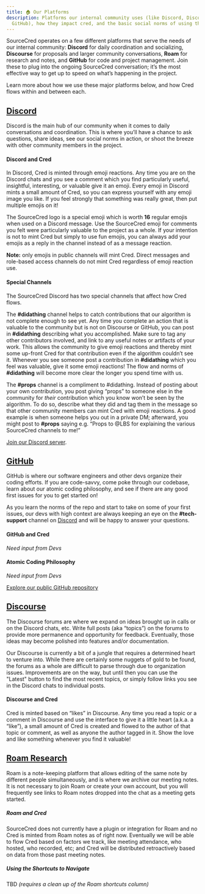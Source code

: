 ```yaml
---
title: 🏠 Our Platforms
description: Platforms our internal community uses (like Discord, Discourse, or
  GitHub), how they impact cred, and the basic social norms of using them.
---
```


SourceCred operates on a few different platforms that serve the needs of our internal community: **Discord** for daily coordination and socializing, **Discourse** for proposals and larger community conversations, **Roam** for research and notes, and **GitHub** for code and project management. Join these to plug into the ongoing SourceCred conversation; it’s the most effective way to get up to speed on what’s happening in the project.

Learn more about how we use these major platforms below, and how Cred flows within and between each.

## [Discord](https://sourcecred.io/discord)

Discord is the main hub of our community when it comes to daily conversations and coordination. This is where you’ll have a chance to ask questions, share ideas, see our social norms in action, or shoot the breeze with other community members in the project.

#### Discord and Cred

In Discord, Cred is minted through emoji reactions. Any time you are on the Discord chats and you see a comment which you find particularly useful, insightful, interesting, or valuable give it an emoji. Every emoji in Discord mints a small amount of Cred, so you can express yourself with any emoji image you like. If you feel strongly that something was really great, then put multiple emojis on it!

The SourceCred logo is a special emoji which is worth **16** regular emojis when used on a Discord message. Use the SourceCred emoji for comments you felt were particularly valuable to the project as a whole. If your intention is not to mint Cred but simply to use fun emojis, you can always add your emojis as a reply in the channel instead of as a message reaction.

**Note:** only emojis in public channels will mint Cred. Direct messages and role-based access channels do not mint Cred regardless of emoji reaction use.

#### Special Channels

The SourceCred Discord has two special channels that affect how Cred flows.

The **\#didathing** channel helps to catch contributions that our algorithm is not complete enough to see yet. Any time you complete an action that is valuable to the community but is not on Discourse or GitHub, you can post in **\#didathing** describing what you accomplished. Make sure to tag any other contributors involved, and link to any useful notes or artifacts of your work. This allows the community to give emoji reactions and thereby mint some up-front Cred for that contribution even if the algorithm couldn’t see it. Whenever you see someone post a contribution in **\#didathing** which you feel was valuable, give it some emoji reactions! The flow and norms of **\#didathing** will become more clear the longer you spend time with us.

The **\#props** channel is a compliment to #didathing. Instead of posting about your own contribution, you post giving “props” to someone else in the community for _their_ contribution which you know won’t be seen by the algorithm. To do so, describe what they did and tag them in the message so that other community members can mint Cred with emoji reactions. A good example is when someone helps you out in a private DM; afterward, you might post to **\#props** saying e.g. “Props to @LBS for explaining the various SourceCred channels to me!”

[Join our Discord server](https://sourcecred.io/discord).

## [GitHub](https://github.com/sourcecred/)

GitHub is where our software engineers and other devs organize their coding efforts. If you are code-savvy, come poke through our codebase, learn about our atomic coding philosophy, and see if there are any good first issues for you to get started on!

As you learn the norms of the repo and start to take on some of your first issues, our devs with high context are always keeping an eye on the **\#tech-support** channel on [Discord](#discord) and will be happy to answer your questions.

#### GitHub and Cred

_Need input from Devs_

#### Atomic Coding Philosophy

_Need input from Devs_

[Explore our public GitHub repository](https://github.com/sourcecred/)

## [Discourse](https://discourse.sourcecred.io/)

The Discourse forums are where we expand on ideas brought up in calls or on the Discord chats, etc. Write full posts (aka “topics”) on the forums to provide more permanence and opportunity for feedback. Eventually, those ideas may become polished into features and/or documentation.

Our Discourse is currently a bit of a jungle that requires a determined heart to venture into. While there are certainly some nuggets of gold to be found, the forums as a whole are difficult to parse through due to organization issues. Improvements are on the way, but until then you can use the "Latest" button to find the most recent topics, or simply follow links you see in the Discord chats to individual posts.

#### Discourse and Cred

Cred is minted based on “likes” in Discourse. Any time you read a topic or a comment in Discourse and use the interface to give it a little heart (a.k.a. a “like”), a small amount of Cred is created and flowed to the author of that topic or comment, as well as anyone the author tagged in it. Show the love and like something whenever you find it valuable!

## [Roam Research](https://roamresearch.com/#/app/SourceCred)

Roam is a note-keeping platform that allows editing of the same note by different people simultaneously, and is where we archive our meeting notes. It is not necessary to join Roam or create your own account, but you will frequently see links to Roam notes dropped into the chat as a meeting gets started.

##### Roam and Cred

SourceCred does not currently have a plugin or integration for Roam and no Cred is minted from Roam notes as of right now. Eventually we will be able to flow Cred based on factors we track, like meeting attendance, who hosted, who recorded, etc; and Cred will be distributed retroactively based on data from those past meeting notes.

##### Using the Shortcuts to Navigate

TBD _(requires a clean up of the Roam shortcuts column)_
